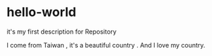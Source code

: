 # hello-world
it's my first description for Repository

I come from Taiwan , it's a beautiful country .
And I love my country.
